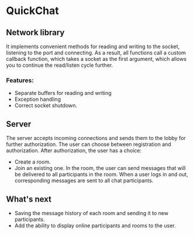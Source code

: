 # QuickChat

## Network library
It implements convenient methods for reading and writing to the socket, listening to the port and connecting. As a result, all functions call a custom callback function, which takes a socket as the first argument, which allows you to continue the read/listen cycle further. 
### Features: 
- Separate buffers for reading and writing 
- Exception handling 
- Correct socket shutdown.

## Server
The server accepts incoming connections and sends them to the lobby for further authorization. The user can choose between registration and authorization. After authorization, the user has a choice: 
- Create a room. 
- Join an existing one. 
In the room, the user can send messages that will be delivered to all participants in the room. When a user logs in and out, corresponding messages are sent to all chat participants.

## What's next
- Saving the message history of each room and sending it to new participants. 
- Add the ability to display online participants and rooms to the user.
